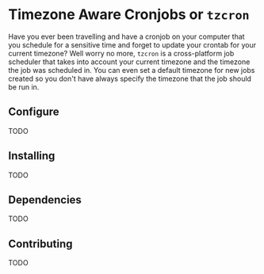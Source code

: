 # Timezone Aware Cronjobs or `tzcron`

Have you ever been travelling and have a cronjob on your computer that you schedule for a sensitive time and forget to update your crontab for your current timezone? Well worry no more, `tzcron` is a cross-platform job scheduler that takes into account your current timezone and the timezone the job was scheduled in. You can even set a default timezone for new jobs created so you don't have always specify the timezone that the job should be run in.

## Configure

TODO

## Installing

TODO

## Dependencies

TODO

## Contributing

TODO